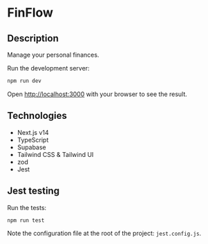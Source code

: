 # FinFlow

## Description

Manage your personal finances.

Run the development server:

```bash
npm run dev
```

Open [http://localhost:3000](http://localhost:3000) with your browser to see the result.

## Technologies

- Next.js v14
- TypeScript
- Supabase
- Tailwind CSS & Tailwind UI
- zod
- Jest

## Jest testing

Run the tests:

```bash
npm run test
```

Note the configuration file at the root of the project: `jest.config.js`.
